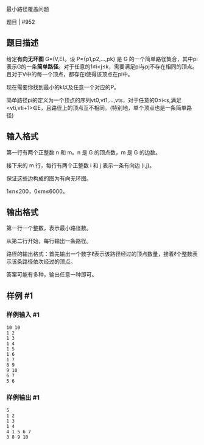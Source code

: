 最小路径覆盖问题

题目 | #952

## 题目描述

给定**有向无环图** G=(V,E)。设 P={p1,p2,...,pk} 是 G 的一个简单路径集合，其中pi表示G的一条**简单路径**。对于任意的1≤i<j≤k，需要满足pi与pj不存在相同的顶点。 且对于V中的每一个顶点，都存在i使得该顶点在pi中。

现在需要你找到最小的k以及任意一个对应的P。

简单路径pi的定义为一个顶点的序列vt0,vt1,...,vts，对于任意的0≤i<s,满足<vti,vti+1>∈E，且路径上的顶点互不相同。(特别地，单个顶点也是一条简单路径)

## 输入格式

第一行有两个正整数 n 和 m。n 是 G 的顶点数，m 是 G 的边数。

接下来的 m 行，每行有两个正整数 i 和 j 表示一条有向边 (i,j)。

保证这些边构成的图为有向无环图。

1≤n≤200，0≤m≤6000。

## 输出格式

第一行一个整数，表示最小路径数。

从第二行开始，每行输出一条路径。

路径的输出格式：首先输出一个数字ℓ表示该路径经过的顶点数量，接着ℓ个整数表示该条路径依次经过的顶点。

答案可能有多种，输出任意一种即可。

## 样例 #1

### 样例输入 #1

```
10 10
1 2
1 3
1 4
1 5
1 6
1 7
8 9
9 10
6 7
5 6
```

### 样例输出 #1

```
5
1 2 
1 3
1 4
4 1 5 6 7
3 8 9 10
```